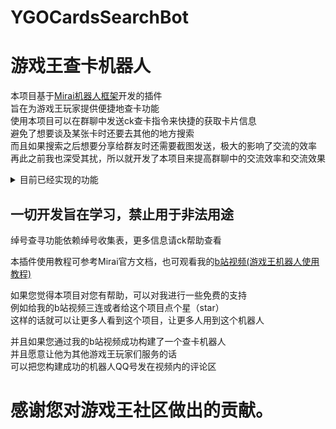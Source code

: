 # YGOCardsSearchBot
# 游戏王查卡机器人
本项目基于[Mirai机器人框架](https://github.com/mamoe/mirai)开发的插件  
旨在为游戏王玩家提供便捷地查卡功能  
使用本项目可以在群聊中发送ck查卡指令来快捷的获取卡片信息  
避免了想要谈及某张卡时还要去其他的地方搜索  
而且如果搜索之后想要分享给群友时还需要截图发送，极大的影响了交流的效率  
再此之前我也深受其扰，所以就开发了本项目来提高群聊中的交流效率和交流效果  
<details>
    <summary>目前已经实现的功能</summary>
ck卡名查询对应的卡片信息

ck卡名时可以只输入部分卡名（模糊查询）  

ck卡片绰号查询对应的卡片信息
</details>  

## 一切开发旨在学习，禁止用于非法用途 ##  

绰号查寻功能依赖绰号收集表，更多信息请ck帮助查看  

本插件使用教程可参考Mirai官方文档，也可观看我的[b站视频(游戏王机器人使用教程)](https://www.bilibili.com/video/BV1mU4y1r7pn)  

如果您觉得本项目对您有帮助，可以对我进行一些免费的支持  
例如给我的b站视频三连或者给这个项目点个星（star）  
这样的话就可以让更多人看到这个项目，让更多人用到这个机器人  

并且如果您通过我的b站视频成功构建了一个查卡机器人  
并且愿意让他为其他游戏王玩家们服务的话  
可以把您构建成功的机器人QQ号发在视频内的评论区  
# 感谢您对游戏王社区做出的贡献。

